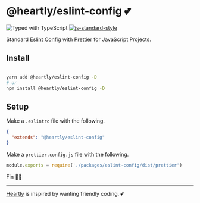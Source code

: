 # @heartly/eslint-config 💕

![Typed with TypeScript](https://flat.badgen.net/badge/icon/Typed?icon=typescript&label&labelColor=blue&color=555555)
[![js-standard-style](https://img.shields.io/badge/code%20style-standard-brightgreen.svg)](http://standardjs.com)

Standard [Eslint Config](https://eslint.org/docs/developer-guide/shareable-configs) with [Prettier](https://prettier.io/) for JavaScript Projects.

## Install

```bash

yarn add @heartly/eslint-config -D
# or
npm install @heartly/eslint-config -D

```

## Setup

Make a `.eslintrc` file with the following.

```json
{
  "extends": "@heartly/eslint-config"
}
```

Make a `prettier.config.js` file with the following.

```js
module.exports = require('./packages/eslint-config/dist/prettier')
```

Fin 👨‍🎨

---

[Heartly](https://github.com/heartly/heartly) is inspired by wanting friendly coding. 💕
